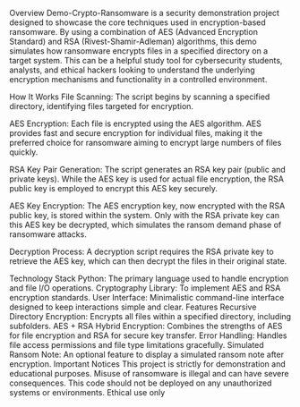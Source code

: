 Overview
Demo-Crypto-Ransomware is a security demonstration project designed to showcase the core techniques used in encryption-based ransomware. By using a combination of AES (Advanced Encryption Standard) and RSA (Rivest-Shamir-Adleman) algorithms, this demo simulates how ransomware encrypts files in a specified directory on a target system. This can be a helpful study tool for cybersecurity students, analysts, and ethical hackers looking to understand the underlying encryption mechanisms and functionality in a controlled environment.

How It Works
File Scanning: The script begins by scanning a specified directory, identifying files targeted for encryption.

AES Encryption: Each file is encrypted using the AES algorithm. AES provides fast and secure encryption for individual files, making it the preferred choice for ransomware aiming to encrypt large numbers of files quickly.

RSA Key Pair Generation: The script generates an RSA key pair (public and private keys). While the AES key is used for actual file encryption, the RSA public key is employed to encrypt this AES key securely.

AES Key Encryption: The AES encryption key, now encrypted with the RSA public key, is stored within the system. Only with the RSA private key can this AES key be decrypted, which simulates the ransom demand phase of ransomware attacks.

Decryption Process: A decryption script requires the RSA private key to retrieve the AES key, which can then decrypt the files in their original state.

Technology Stack
Python: The primary language used to handle encryption and file I/O operations.
Cryptography Library: To implement AES and RSA encryption standards.
User Interface: Minimalistic command-line interface designed to keep interactions simple and clear.
Features
Recursive Directory Encryption: Encrypts all files within a specified directory, including subfolders.
AES + RSA Hybrid Encryption: Combines the strengths of AES for file encryption and RSA for secure key transfer.
Error Handling: Handles file access permissions and file type limitations gracefully.
Simulated Ransom Note: An optional feature to display a simulated ransom note after encryption.
Important Notices
This project is strictly for demonstration and educational purposes. Misuse of ransomware is illegal and can have severe consequences. This code should not be deployed on any unauthorized systems or environments. Ethical use only
